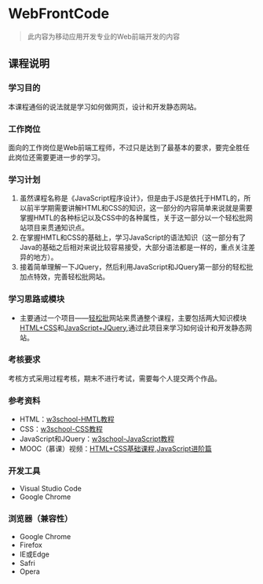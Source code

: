 # WebFrontCode

>此内容为移动应用开发专业的Web前端开发的内容

## 课程说明

### 学习目的

本课程通俗的说法就是学习如何做网页，设计和开发静态网站。

### 工作岗位

面向的工作岗位是Web前端工程师，不过只是达到了最基本的要求，要完全胜任此岗位还需要更进一步的学习。

### 学习计划

1. 虽然课程名称是《JavaScript程序设计》，但是由于JS是依托于HMTL的，所以前半学期需要讲解HTML和CSS的知识，这一部分的内容简单来说就是需要掌握HMTL的各种标记以及CSS中的各种属性，关于这一部分以一个轻松批网站项目来贯通知识点。
2. 在掌握HMTL和CSS的基础上，学习JavaScript的语法知识（这一部分有了Java的基础之后相对来说比较容易接受，大部分语法都是一样的，重点关注差异的地方）。
3. 接着简单理解一下JQuery，然后利用JavaScript和JQuery第一部分的轻松批加点特效，完善轻松批网站。

### 学习思路或模块

* 主要通过一个项目——[轻松批](https://github.com/wuwuzhishu/WebFrontCode/tree/master/qingsongpi)网站来贯通整个课程，主要包括两大知识模块[HTML+CSS](https://github.com/wuwuzhishu/WebFrontCode/tree/master/HTML%2BCSS)和[JavaScript+JQuery](https://github.com/wuwuzhishu/WebFrontCode/tree/master/JavaScript),通过此项目来学习如何设计和开发静态网站。

### 考核要求

考核方式采用过程考核，期末不进行考试，需要每个人提交两个作品。

### 参考资料

* HTML：[w3school-HMTL教程](http://www.w3school.com.cn/html/index.asp )
* CSS：[w3school-CSS教程](http://www.w3school.com.cn/css/index.asp )
* JavaScript和JQuery：[w3school-JavaScript教程](http://www.w3school.com.cn/js/index.asp "")
* MOOC（慕课）视频：[HTML+CSS基础课程](https://www.imooc.com/learn/9),[JavaScript进阶篇](https://www.imooc.com/learn/10)

### 开发工具

* Visual Studio Code
* Google Chrome

### 浏览器（兼容性）

* Google Chrome
* Firefox
* IE或Edge
* Safri
* Opera